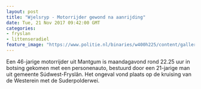 ```yaml
---
layout: post
title: "Wjelsryp - Motorrijder gewond na aanrijding"
date: Tue, 21 Nov 2017 09:42:00 GMT
categories: 
- fryslan 
- littenseradiel 
feature_image: "https://www.politie.nl/binaries/w400h225/content/gallery/politie/stockfotos/infra-en-voertuigen/detailfoto-van-een-zwaailicht-bij-een-kas.jpg"
---
```


Een 46-jarige motorrijder uit Mantgum is maandagavond rond 22.25 uur in botsing gekomen met een personenauto, bestuurd door een 21-jarige man uit gemeente Súdwest-Fryslân. Het ongeval vond plaats op de kruising van de Westerein met de Suderpolderwei.
